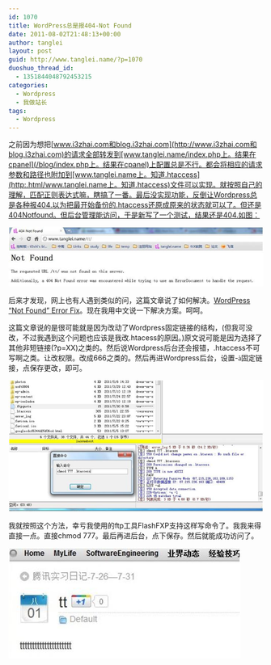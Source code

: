 ```yaml
---
id: 1070
title: WordPress总是报404-Not Found
date: 2011-08-02T21:48:13+00:00
author: tanglei
layout: post
guid: http://www.tanglei.name/?p=1070
duoshuo_thread_id:
  - 1351844048792453215
categories:
  - Wordpress
  - 我做站长
tags:
  - Wordpress
---
```

之前因为想把[www.i3zhai.com和blog.i3zhai.com](http://www.i3zhai.com和blog.i3zhai.com)的请求全部转发到[www.tanglei.name/index.php上。结果在cpanel](/blog/index.php上。结果在cpanel)上配置总是不行。都会将相应的请求参数和路径也附加到[www.tanglei.name上。知道.htaccess](http:.html/www.tanglei.name上。知道.htaccess)文件可以实现。就按照自己的理解，匹配正则表达式嘛，瞎搞了一番。最后没实现功能，反倒让Wordpress总是各种报404.以为把最开始备份的.htaccess还原成原来的状态就可以了。但还是404Notfound。但后台管理能访问，于是新写了一个测试，结果还是404.如图： 


![](/wp-content/uploads/2011/08/080211_1347_Wordpress401.jpg) 

后来才发现，网上也有人遇到类似的问，这篇文章说了如何解决。[WordPress &#8220;Not Found&#8221; Error Fix](http://www.squidoo.com/Wordpress-not-found-error-fix)。现在我用中文说一下解决方案。呵呵。 

这篇文章说的是很可能就是因为改动了Wordpress固定链接的结构，(但我可没改，不过我遇到这个问题也应该是我改.htacess的原因。)原文说可能是因为选择了其他非短链接(?p=XX)之类的。然后说Wordpress后台还会报错，.htaccess不可写啊之类。让改权限。改成666之类的。然后再进Wordpress后台，设置-<span style="font-family:Wingdings">à</span>固定链接，点保存更改，即可。 


![](/wp-content/uploads/2011/08/080211_1347_Wordpress402.jpg) 

我就按照这个方法，幸亏我使用的ftp工具FlashFXP支持这样写命令了。我我来得直接一点。直接chmod 777。最后再进后台，点下保存。然后就能成功访问了。 


![](/wp-content/uploads/2011/08/080211_1347_Wordpress403.jpg) 

 
